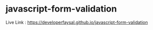 # javascript-form-validation
Live Link : https://developerfaysal.github.io/javascript-form-validation
